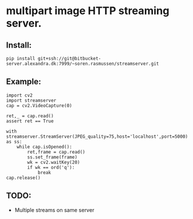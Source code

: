 # multipart image HTTP streaming server.

## Install:
```
pip install git+ssh://git@bitbucket-server.alexandra.dk:7999/~soren.rasmussen/streamserver.git
```

## Example:
```
import cv2
import streamserver
cap = cv2.VideoCapture(0)

ret,_ = cap.read()
assert ret == True

with streamserver.StreamServer(JPEG_quality=75,host='localhost',port=5000) as ss:
    while cap.isOpened():
        ret,frame = cap.read()
        ss.set_frame(frame)
        wk = cv2.waitKey(20)
        if wk == ord('q'):
            break
cap.release()
```

## TODO:
* Multiple streams on same server
